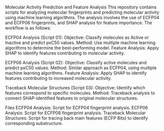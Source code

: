 Molecular Activity Prediction and Feature Analysis
This repository contains scripts for analyzing molecular fingerprints and predicting molecular activity using machine learning algorithms. The analysis involves the use of ECFP04 and ECFP06 fingerprints, and SHAP analysis for feature importance. The workflow is as follows:

ECFP04 Analysis (Script 01):
Objective: Classify molecules as Active or Inactive and predict pxC50 values.
Method: Use multiple machine learning algorithms to determine the best-performing model.
Feature Analysis: Apply SHAP to identify features contributing to molecular activity.

ECFP06 Analysis (Script 02):
Objective: Classify active molecules and predict pxC50 values.
Method: Similar approach as ECFP04, using multiple machine learning algorithms.
Feature Analysis: Apply SHAP to identify features contributing to increased molecular activity.

Traceback Molecular Structures (Script 03):
Objective: Identify which features correspond to specific molecules.
Method: Traceback analysis to connect SHAP-identified features to original molecular structures.

Files
ECFP04 Analysis: Script for ECFP04 fingerprint analysis.
ECFP06 Analysis: Script for ECFP06 fingerprint analysis.
Traceback Molecular Structures: Script for tracing back main features (ECFP Bits) to identify corresponding substructure.
